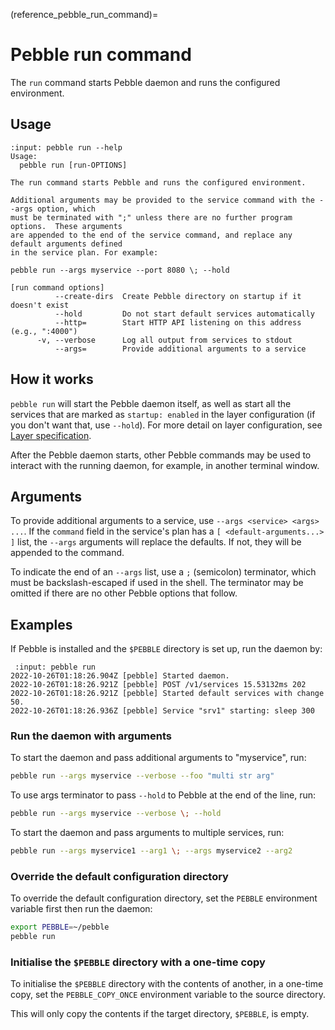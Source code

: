 (reference_pebble_run_command)=
# Pebble run command

The `run` command starts Pebble daemon and runs the configured environment.

## Usage

<!-- START AUTOMATED OUTPUT -->
```{terminal}
:input: pebble run --help
Usage:
  pebble run [run-OPTIONS]

The run command starts Pebble and runs the configured environment.

Additional arguments may be provided to the service command with the --args option, which
must be terminated with ";" unless there are no further program options.  These arguments
are appended to the end of the service command, and replace any default arguments defined
in the service plan. For example:

pebble run --args myservice --port 8080 \; --hold

[run command options]
          --create-dirs  Create Pebble directory on startup if it doesn't exist
          --hold         Do not start default services automatically
          --http=        Start HTTP API listening on this address (e.g., ":4000")
      -v, --verbose      Log all output from services to stdout
          --args=        Provide additional arguments to a service
```
<!-- END AUTOMATED OUTPUT -->

## How it works

`pebble run` will start the Pebble daemon itself, as well as start all the services that are marked as `startup: enabled` in the layer configuration (if you don't want that, use `--hold`). For more detail on layer configuration, see [Layer specification](../layer-specification.md).

After the Pebble daemon starts, other Pebble commands may be used to interact with the running daemon, for example, in another terminal window.

## Arguments

To provide additional arguments to a service, use `--args <service> <args> ...`. If the `command` field in the service's plan has a `[ <default-arguments...> ]` list, the `--args` arguments will replace the defaults. If not, they will be appended to the command.

To indicate the end of an `--args` list, use a `;` (semicolon) terminator, which must be backslash-escaped if used in the shell. The terminator may be omitted if there are no other Pebble options that follow.

## Examples

If Pebble is installed and the `$PEBBLE` directory is set up, run the daemon by:

```{terminal}
 :input: pebble run
2022-10-26T01:18:26.904Z [pebble] Started daemon.
2022-10-26T01:18:26.921Z [pebble] POST /v1/services 15.53132ms 202
2022-10-26T01:18:26.921Z [pebble] Started default services with change 50.
2022-10-26T01:18:26.936Z [pebble] Service "srv1" starting: sleep 300
```

### Run the daemon with arguments

To start the daemon and pass additional arguments to "myservice", run:

```bash
pebble run --args myservice --verbose --foo "multi str arg"
```

To use args terminator to pass `--hold` to Pebble at the end of the line, run:

```bash
pebble run --args myservice --verbose \; --hold
```

To start the daemon and pass arguments to multiple services, run:

```bash
pebble run --args myservice1 --arg1 \; --args myservice2 --arg2
```

### Override the default configuration directory

To override the default configuration directory, set the `PEBBLE` environment variable first then run the daemon:

```bash
export PEBBLE=~/pebble
pebble run
```

### Initialise the `$PEBBLE` directory with a one-time copy

To initialise the `$PEBBLE` directory with the contents of another, in a one-time copy, set the `PEBBLE_COPY_ONCE` environment variable to the source directory.

This will only copy the contents if the target directory, `$PEBBLE`, is empty.
